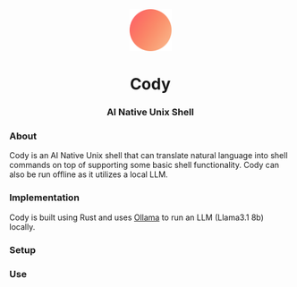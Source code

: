 <div align="center">
  <img src="https://github.com/merrickliu888/cody/blob/main/cody_icon.png" alt="cody-icon" width="75">  
  <h1>Cody</h1>
  <h3>AI Native Unix Shell</h3>
</div>

### About

Cody is an AI Native Unix shell that can translate natural language into shell commands on top of supporting some basic shell functionality. Cody can also be run offline as it utilizes a local LLM.

### Implementation

Cody is built using Rust and uses [Ollama](https://github.com/ollama/ollama) to run an LLM (Llama3.1 8b) locally.

### Setup

### Use
